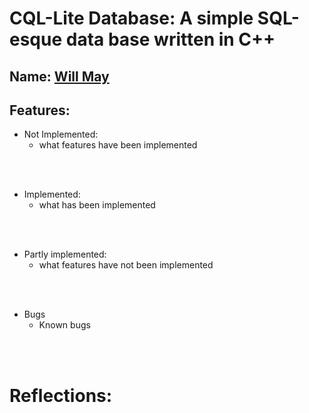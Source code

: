 
# CQL-Lite Database: A simple SQL-esque data base written in C++

## Name: <ins> Will May</ins>

## Features:

- Not Implemented:
  - what features have been implemented

<br><br>

- Implemented:
  - what has been implemented

<br><br>

- Partly implemented:
  - what features have not been implemented

<br><br>

- Bugs
  - Known bugs

<br><br>

# Reflections:





